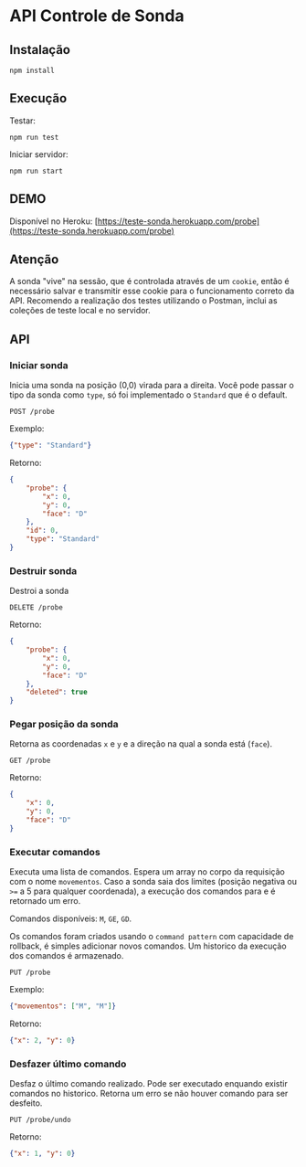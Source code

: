 # API Controle de Sonda

## Instalação

    npm install

## Execução

Testar:

    npm run test

Iniciar servidor:

    npm run start
    
## DEMO
Disponível no Heroku:
[https://teste-sonda.herokuapp.com/probe](https://teste-sonda.herokuapp.com/probe)
    
## Atenção

A sonda "vive" na sessão, que é controlada através de um `cookie`, então é necessário salvar e transmitir esse cookie para o funcionamento correto da API. Recomendo a realização dos testes utilizando o Postman, inclui as coleções de teste local e no servidor.

## API

### Iniciar sonda

Inicia uma sonda na posição (0,0) virada para a direita. Você pode passar o tipo da sonda como `type`, só foi implementado o `Standard` que é o default.

`POST /probe`


Exemplo:
```json
{"type": "Standard"}
```
Retorno:
```json
{
    "probe": {
        "x": 0,
        "y": 0,
        "face": "D"
    },
    "id": 0,
    "type": "Standard"
}
```

### Destruir sonda

Destroi a sonda

`DELETE /probe`

Retorno:
```json
{
    "probe": {
        "x": 0,
        "y": 0,
        "face": "D"
    },
    "deleted": true
}
```

### Pegar posição da sonda

Retorna as coordenadas `x` e `y` e a direção na qual a sonda está (`face`).

`GET /probe`

Retorno:
```json
{
    "x": 0,
    "y": 0,
    "face": "D"
}
```

### Executar comandos

Executa uma lista de comandos. Espera um array no corpo da requisição com o nome `movementos`. 
Caso a sonda saia dos limites (posição negativa ou `>=` a 5 para qualquer coordenada), a execução dos comandos para e é retornado um erro.

Comandos disponíveis: `M`, `GE`, `GD`.

Os comandos foram criados usando o `command pattern` com capacidade de rollback, é simples adicionar novos comandos. Um historico da execução dos comandos é armazenado.

`PUT /probe`

Exemplo:
```json
{"movementos": ["M", "M"]}
```
Retorno:
```json
{"x": 2, "y": 0}
```
### Desfazer último comando

Desfaz o último comando realizado. Pode ser executado enquando existir comandos no historico. Retorna um erro se não houver comando para ser desfeito.

`PUT /probe/undo`

Retorno:
```json
{"x": 1, "y": 0}
```
